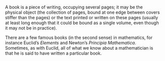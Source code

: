 A book is a piece of writing, occupying several pages; it may be the
physical object (the collection of pages, bound at one edge between
covers stiffer than the pages) or the text printed or written on these
pages (usually at least long enough that it could be bound as a single
volume, even though it may not be in practice).

There are a few famous books (in the second sense) in mathematics, for
instance Euclid’s *Elements* and Newton’s *Principia Mathematica*.
Sometimes, as with Euclid, all of what we know about a mathematician is
that he is said to have written a particular book.

